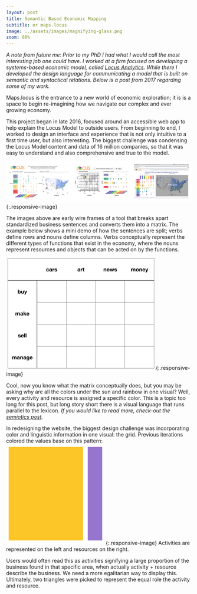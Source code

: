 ```yaml
---
layout: post
title: Semantic Based Economic Mapping
subtitle: or maps.locus
image: ../assets/images/magnifying-glass.png
zoom: 80%
---
```

*A note from future me: Prior to my PhD I had what I would call the most interesting job one could have. I worked at a firm focused on developing a systems-based economic model, called [Locus Analytics](home.locus). While there I developed the design language for communicating a model that is built on semantic and syntactical relations. Below is a post from 2017 regarding some of my work.*

Maps.locus is the entrance to a new world of economic exploration; it is is a space to begin re-imagining how we navigate our complex and ever growing economy.

This project began in late 2016, focused around an accessible web app to help explain the Locus Model to outside users. From beginning to end, I worked to design an interface and experience that is not only intuitive to a first time user, but also interesting. The biggest challenge was condensing the Locus Model content and data of 16 million companies, so that it was easy to understand and also comprehensive and true to the model.

![three screenshots of maps.locus website](/../assets/images/mapslocus/screenshots.png){:.responsive-image}

The images above are early wire frames of a tool that breaks apart standardized business sentences and converts them into a matrix. The example below shows a mini demo of how the sentences are split; verbs define rows and nouns define columns. Verbs conceptually represent the different types of functions that exist in the economy, where the nouns represent resources and objects that can be acted on by the functions.

 ![gif of matrix showing how verbs and nouns are combined to describe economic activity. ex. buy + cars = buy cars](/../assets/images/mapslocus/matrix.gif){:.responsive-image}

Cool, now  you know what the matrix conceptually does, but you may be asking why are all the colors under the sun and rainbow in one visual? Well, every activity and resource is assigned a specific color. This is a topic too long for this post, but long story short there is a visual language that runs parallel to the lexicon. *If you would like to read more, check-out the [semiotics post](2019-07-22-semiotics).*

In redesigning the website, the biggest design challenge was incorporating color and linguistic information in one visual: the grid. Previous iterations colored the values base on this pattern:
 ![old visualization representing the color combination of the activity and resource](/../assets/images/mapslocus/old-grid.png){:.responsive-image}
 Activities are represented on the left and resources on the right.

Users would often read this as activities signifying a large proportion of the business found in that specific area, when actually activity + resource describe the business. We need a more egalitarian way to display this. Ultimately, two triangles were picked to represent the equal role the activity and resource.
